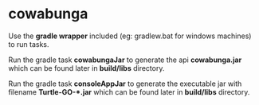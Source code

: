 # cowabunga

<p>Use the <b>gradle wrapper</b> included (eg: gradlew.bat for windows machines) to run tasks.</p>


<p>Run the gradle task <b>cowabungaJar</b> to generate the api <b>cowabunga.jar</b> which can be found later in <b>build/libs</b> directory.</p>

<p>Run the gradle task <b>consoleAppJar</b> to generate the executable jar with filename <b>Turtle-GO-*.jar</b> which can be found later in <b>build/libs</b> directory.</p>
